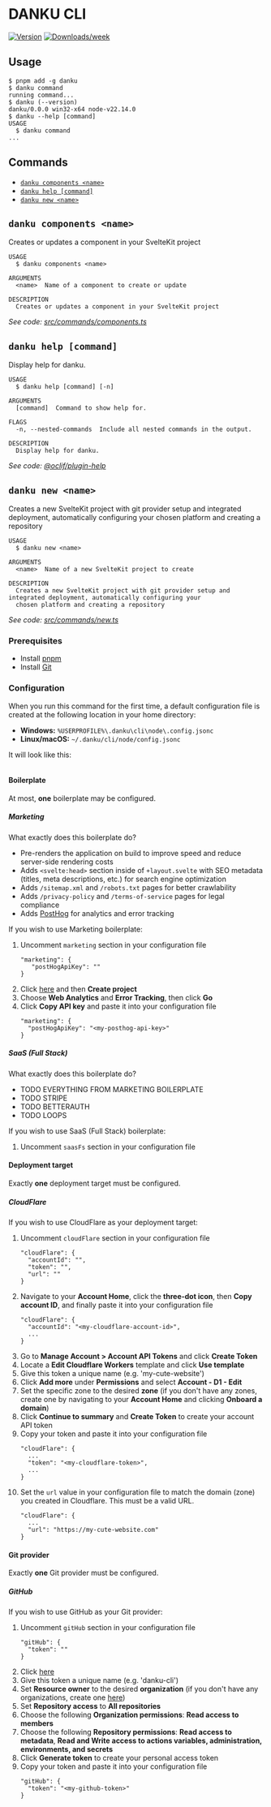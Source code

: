 # DANKU CLI

[![Version](https://img.shields.io/npm/v/danku.svg)](https://npmjs.org/package/danku)
[![Downloads/week](https://img.shields.io/npm/dw/danku.svg)](https://npmjs.org/package/danku)

## Usage

```sh-session
$ pnpm add -g danku
$ danku command
running command...
$ danku (--version)
danku/0.0.0 win32-x64 node-v22.14.0
$ danku --help [command]
USAGE
  $ danku command
...
```

## Commands

- [`danku components <name>`](#danku-components-name)
- [`danku help [command]`](#danku-help-command)
- [`danku new <name>`](#danku-new-name)

## `danku components <name>`

Creates or updates a component in your SvelteKit project

```
USAGE
  $ danku components <name>

ARGUMENTS
  <name>  Name of a component to create or update

DESCRIPTION
  Creates or updates a component in your SvelteKit project
```

_See code: [src/commands/components.ts](https://github.com/dankudev/danku-cli/blob/main/src/commands/components.ts)_

## `danku help [command]`

Display help for danku.

```
USAGE
  $ danku help [command] [-n]

ARGUMENTS
  [command]  Command to show help for.

FLAGS
  -n, --nested-commands  Include all nested commands in the output.

DESCRIPTION
  Display help for danku.
```

_See code: [@oclif/plugin-help](https://github.com/oclif/plugin-help/blob/main/src/commands/help.ts)_

## `danku new <name>`

Creates a new SvelteKit project with git provider setup and integrated deployment, automatically configuring your chosen platform and creating a repository

```
USAGE
  $ danku new <name>

ARGUMENTS
  <name>  Name of a new SvelteKit project to create

DESCRIPTION
  Creates a new SvelteKit project with git provider setup and integrated deployment, automatically configuring your
  chosen platform and creating a repository
```

_See code: [src/commands/new.ts](https://github.com/dankudev/danku-cli/blob/main/src/commands/new.ts)_

### Prerequisites

- Install [pnpm](https://pnpm.io/installation)
- Install [Git](https://git-scm.com/downloads)

### Configuration

When you run this command for the first time, a default configuration file is created at the following location in your home directory:

- **Windows:** `%USERPROFILE%\.danku\cli\node\.config.jsonc`
- **Linux/macOS:** `~/.danku/cli/node/config.jsonc`

It will look like this:

```

```

#### Boilerplate

At most, **one** boilerplate may be configured.

##### Marketing

What exactly does this boilerplate do?

- Pre-renders the application on build to improve speed and reduce server-side rendering costs
- Adds `<svelte:head>` section inside of `+layout.svelte` with SEO metadata (titles, meta descriptions, etc.) for search engine optimization
- Adds `/sitemap.xml` and `/robots.txt` pages for better crawlability
- Adds `/privacy-policy` and `/terms-of-service` pages for legal compliance
- Adds [PostHog](https://go.danku.dev/posthog) for analytics and error tracking

If you wish to use Marketing boilerplate:

1. Uncomment `marketing` section in your configuration file
    ```
    "marketing": {
       "postHogApiKey": ""
    }
    ```
2. Click [here](https://us.posthog.com/organization/create-project) and then **Create project**
3. Choose **Web Analytics** and **Error Tracking**, then click **Go**
4. Click **Copy API key** and paste it into your configuration file
    ```
    "marketing": {
      "postHogApiKey": "<my-posthog-api-key>"
    }
    ```

##### SaaS (Full Stack)

What exactly does this boilerplate do?

- TODO EVERYTHING FROM MARKETING BOILERPLATE
- TODO STRIPE
- TODO BETTERAUTH
- TODO LOOPS

If you wish to use SaaS (Full Stack) boilerplate:

1. Uncomment `saasFs` section in your configuration file

#### Deployment target

Exactly **one** deployment target must be configured.

##### CloudFlare

If you wish to use CloudFlare as your deployment target:

1. Uncomment `cloudFlare` section in your configuration file
    ```
    "cloudFlare": {
      "accountId": "",
      "token": "",
      "url": ""
    }
    ```
2. Navigate to your **Account Home**, click the **three-dot icon**, then **Copy account ID**, and finally paste it into your configuration file
    ```
    "cloudFlare": {
      "accountId": "<my-cloudflare-account-id>",
      ...
    }
    ```
3. Go to **Manage Account > Account API Tokens** and click **Create Token**
4. Locate a **Edit Cloudflare Workers** template and click **Use template**
5. Give this token a unique name (e.g. 'my-cute-website')
6. Click **Add more** under **Permissions** and select **Account - D1 - Edit**
7. Set the specific zone to the desired **zone** (if you don't have any zones, create one by navigating to your **Account Home** and clicking **Onboard a domain**)
8. Click **Continue to summary** and **Create Token** to create your account API token
9. Copy your token and paste it into your configuration file
    ```
    "cloudFlare": {
      ...
      "token": "<my-cloudflare-token>",
      ...
    }
    ```
10. Set the `url` value in your configuration file to match the domain (zone) you created in Cloudflare. This must be a valid URL.
    ```
    "cloudFlare": {
      ...
      "url": "https://my-cute-website.com"
    }
    ```

#### Git provider

Exactly **one** Git provider must be configured.

##### GitHub

If you wish to use GitHub as your Git provider:

1. Uncomment `gitHub` section in your configuration file
    ```
    "gitHub": {
      "token": ""
    }
    ```
2. Click [here](https://github.com/settings/personal-access-tokens/new)
3. Give this token a unique name (e.g. 'danku-cli')
4. Set **Resource owner** to the desired **organization** (if you don't have any organizations, create one [here](https://github.com/organizations/plan))
5. Set **Repository access** to **All repositories**
6. Choose the following **Organization permissions**: **Read access to members**
7. Choose the following **Repository permissions**: **Read access to metadata**, **Read and Write access to actions variables, administration, environments, and secrets**
8. Click **Generate token** to create your personal access token
9. Copy your token and paste it into your configuration file
    ```
    "gitHub": {
      "token": "<my-github-token>"
    }
    ```
